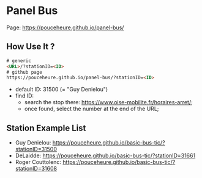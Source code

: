 # Panel Bus

Page: https://pouceheure.github.io/panel-bus/

## How Use It ?

```html
# generic
<URL>/?stationID=<ID>
# github page
https://pouceheure.github.io/panel-bus/?stationID=<ID>
```

- default ID: 31500 (= "Guy Denielou")
- find ID:
  - search the stop there: https://www.oise-mobilite.fr/horaires-arret/;
  - once found, select the number at the end of the URL;

## Station Example List

- Guy Denielou: https://pouceheure.github.io/basic-bus-tic/?stationID=31500
- DeLaidde: https://pouceheure.github.io/basic-bus-tic/?stationID=31661
- Roger Couttolenc: https://pouceheure.github.io/basic-bus-tic/?stationID=31608 